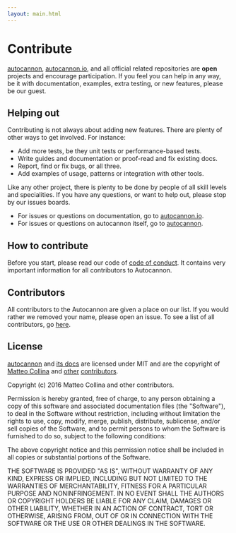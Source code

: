 ```yaml
---
layout: main.html
---
```


# Contribute
[autocannon][], [autocannon.io][], and all official related repositories are __open__ projects and encourage participation. If you feel you can help in any way, be it with documentation, examples, extra testing, or new features, please be our guest.

## Helping out
Contributing is not always about adding new features. There are plenty of other ways to get involved. For instance:

- Add more tests, be they unit tests or performance-based tests.
- Write guides and documentation or proof-read and fix existing docs.
- Report, find or fix bugs, or all three.
- Add examples of usage, patterns or integration with other tools.

Like any other project, there is plenty to be done by people of all skill levels and specialities.
If you have any questions, or want to help out, please stop by our issues boards.

- For issues or questions on documentation, go to [autocannon.io][org_issues].
- For issues or questions on autocannon itself, go to [autocannon][code_issues].

## How to contribute
Before you start, please read our code of [code of conduct][]. It contains very important information for
all contributors to Autocannon.


## Contributors
All contributors to the Autocannon are given a place on our list. If you would rather we removed
your name, please open an issue. To see a list of all contributors, go [here][contributors].

## License
[autocannon][] and [its docs][autocannon.io] are licensed under MIT and
are the copyright of [Matteo Collina][] and [other][contributors] [contributors][].

Copyright (c) 2016 Matteo Collina and other contributors.

Permission is hereby granted, free of charge, to any person obtaining a copy
of this software and associated documentation files (the "Software"), to deal
in the Software without restriction, including without limitation the rights
to use, copy, modify, merge, publish, distribute, sublicense, and/or sell
copies of the Software, and to permit persons to whom the Software is
furnished to do so, subject to the following conditions:

The above copyright notice and this permission notice shall be included in
all copies or substantial portions of the Software.

THE SOFTWARE IS PROVIDED "AS IS", WITHOUT WARRANTY OF ANY KIND, EXPRESS OR
IMPLIED, INCLUDING BUT NOT LIMITED TO THE WARRANTIES OF MERCHANTABILITY,
FITNESS FOR A PARTICULAR PURPOSE AND NONINFRINGEMENT. IN NO EVENT SHALL THE
AUTHORS OR COPYRIGHT HOLDERS BE LIABLE FOR ANY CLAIM, DAMAGES OR OTHER
LIABILITY, WHETHER IN AN ACTION OF CONTRACT, TORT OR OTHERWISE, ARISING FROM,
OUT OF OR IN CONNECTION WITH THE SOFTWARE OR THE USE OR OTHER DEALINGS IN
THE SOFTWARE.

[Adding a tutorial]: ./adding-a-tutorial.html
[autocannon]: https://github.com/mcollina/autocannon
[autocannon.io]: https://github.com/matt-oc/autocannon.io
[code_issues]: https://github.com/mcollina/autocannon/issues
[org_issues]: https://github.com/matt-oc/autocannon.io/issues
[other]: https://github.com/mcollina/autocannon/graphs/contributors
[contributors]: https://github.com/mcollina/autocannon/graphs/contributors
[Matteo Collina]: https://github.com/mcollina

[Code of conduct]: ./code-of-conduct.html

[email]: mailto:hello@nearform.com
[homepage]: http://contributor-covenant.org
[version]: http://contributor-covenant.org/version/1/3/0/
[opencoc]: http://todogroup.org/opencodeofconduct/
[Chakra Core]: https://github.com/Microsoft/ChakraCore
